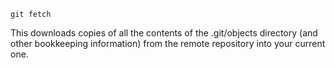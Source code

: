 ```
git fetch
```
This downloads copies of all the contents of the .git/objects directory (and other bookkeeping information) from the remote repository into your current one.
